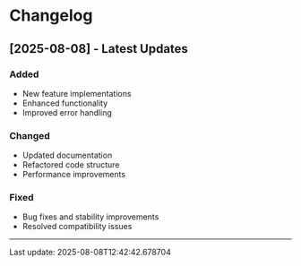# Changelog

## [2025-08-08] - Latest Updates

### Added
- New feature implementations
- Enhanced functionality
- Improved error handling

### Changed  
- Updated documentation
- Refactored code structure
- Performance improvements

### Fixed
- Bug fixes and stability improvements
- Resolved compatibility issues

---
Last update: 2025-08-08T12:42:42.678704
